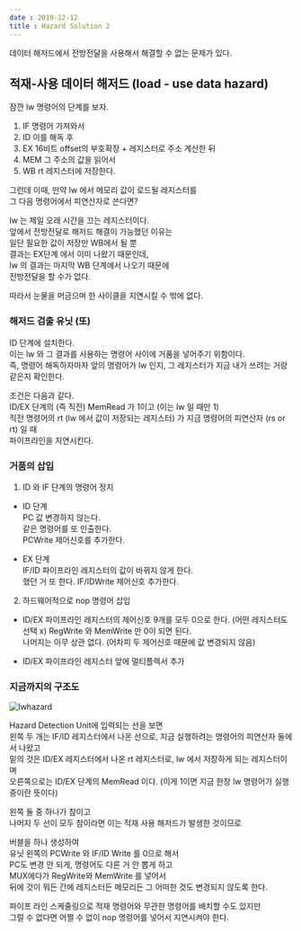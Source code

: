 ```yaml
---
date : 2019-12-12
title : Hazard Solution 2
---
```


데이터 해저드에서 전방전달을 사용해서 해결할 수 없는 문제가 있다.  

## 적재-사용 데이터 해저드 (load - use data hazard)

잠깐 lw 명령어의 단계를 보자.  

1. IF 명령어 가져와서  
2. ID 이를 해독 후  
3. EX 16비트 offset의 부호확장 + 레지스터로 주소 계산한 뒤  
4. MEM 그 주소의 값을 읽어서  
5. WB rt 레지스터에 저장한다.  

그런데 이때, 만약 lw 에서 메모리 값이 로드될 레지스터를  
그 다음 명령어에서 피연산자로 쓴다면?  

lw 는 제일 오래 시간을 끄는 레지스터이다.  
앞에서 전방전달로 해저드 해결이 가능했던 이유는  
일단 필요한 값이 저장만 WB에서 될 뿐  
결과는 EX단계 에서 이미 나왔기 때문인데,  
lw 의 결과는 마지막 WB 단계에서 나오기 때문에  
전방전달을 할 수가 없다.  

따라서 눈물을 머금으며 한 사이클을 지연시킬 수 밖에 없다.  

### 해저드 검출 유닛 (또)

ID 단계에 설치한다.  
이는 lw 와 그 결과를 사용하는 명령어 사이에 거품을 넣어주기 위함이다.  
즉, 명령어 해독하자마자 앞의 명령어가 lw 인지, 그 레지스터가 지금 내가 쓰려는 거랑 같은지 확인한다.  


조건은 다음과 같다.  
ID/EX 단계의 (즉 직전) MemRead 가 1이고 (이는 lw 일 때만 1)    
직전 명령어의 rt (lw 에서 값이 저장되는 레지스터) 가 지금 명령어의 피연산자 (rs or rt) 일 때  
파이프라인을 지연시킨다.  

### 거품의 삽입

1. ID 와 IF 단계의 명령어 정지
  - ID 단계  
    PC 값 변경하지 않는다.  
    같은 명령어를 또 인출한다.  
    PCWrite 제어신호를 추가한다.  
    
  - EX 단계  
    IF/ID 파이프라인 레지스터의 값이 바뀌지 않게 한다.  
    했던 거 또 한다.
    IF/IDWrite 제어신호 추가한다.  
    
2. 하드웨어적으로 nop 명령어 삽입  
  - ID/EX 파이프라인 레지스터의 제어신호 9개를 모두 0으로 한다. (어떤 레지스터도 선택 x)
    RegWrite 와 MemWrite 만 0이 되면 된다.  
    나머지는 아무 상관 없다. (어차피 두 제어신호 때문에 값 변경되지 않음)  
   
  - ID/EX 파이프라인 레지스터 앞에 멀티플렉서 추가  
  
  
### 지금까지의 구조도
  
![lwhazard](./lwhazard.png)
  
Hazard Detection Unit에 입력되는 선을 보면  
왼쪽 두 개는 IF/ID 레지스터에서 나온 선으로, 지금 실행하려는 명령어의 피연산자 둘에서 나왔고  
밑의 것은 ID/EX 레지스터에서 나온 rt 레지스터로, lw 에서 저장하게 되는 레지스터이며  
오른쪽으로는 ID/EX 단계의 MemRead 이다. (이게 1이면 지금 한창 lw 명령어가 실행 중이란 뜻이다)  

왼쪽 둘 중 하나가 참이고  
나머지 두 선이 모두 참이라면 이는 적재 사용 해저드가 발생한 것이므로  
  
버블을 하나 생성하여  
유닛 왼쪽의 PCWrite 와 IF/ID Write 를 0으로 해서  
PC도 변경 안 되게, 명령어도 다른 거 안 뽑게 하고  
MUX에다가 RegWrite와 MemWrite 를 넣어서  
뒤에 것이 뭐든 간에 레지스터든 메모리든 그 어떠한 것도 변경되지 않도록 한다.  
  

파이프 라인 스케줄링으로 적재 명령어와 무관한 명령어를 배치할 수도 있지만  
그럴 수 없다면 어쩔 수 없이 nop 명령어를 넣어서 지연시켜야 한다.  
    
